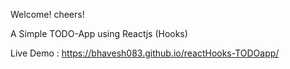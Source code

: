 Welcome! cheers!

A Simple TODO-App using Reactjs (Hooks)

Live Demo : https://bhavesh083.github.io/reactHooks-TODOapp/
